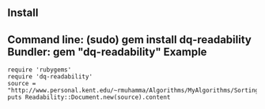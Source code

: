 Install
-------
Command line:
    (sudo) gem install dq-readability
Bundler:
    gem "dq-readability"
Example
-------
    
    require 'rubygems'
    require 'dq-readability'
    source = "http://www.personal.kent.edu/~rmuhamma/Algorithms/MyAlgorithms/Sorting/radixSort.htm"
    puts Readability::Document.new(source).content
    


